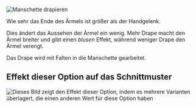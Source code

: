 ![Manschette drapieren](cuffdrape.svg)

Wie sehr das Ende des Ärmels ist größer als der Handgelenk.

<Note>

Dies ändert das Aussehen der Ärmel ein wenig.
Mehr Drape macht den Ärmel breiter und gibt einen _blusen_ Effekt, während weniger Drape den Ärmel verengt.

Das Drape wird mit Falten in die Manschette gearbeitet.

</Note>

## Effekt dieser Option auf das Schnittmuster

![Dieses Bild zeigt den Effekt dieser Option, indem es mehrere Varianten überlagert, die einen anderen Wert für diese Option haben](simon_cuffdrape_sample.svg "Effekt dieser Option auf das Schnittmuster")
